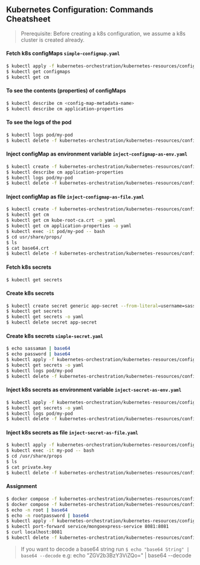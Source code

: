 ## Kubernetes Configuration: Commands Cheatsheet

> Prerequisite: Before creating a k8s configuration, we assume a k8s cluster is created already.

#### Fetch k8s configMaps `simple-configmap.yaml`
```bash
$ kubectl apply -f kubernetes-orchestration/kubernetes-resources/configuration/simple-configmap.yaml
$ kubectl get configmaps
$ kubectl get cm
```

#### To see the contents (properties) of configMaps
```bash
$ kubectl describe cm <config-map-metadata-name>
$ kubectl describe cm application-properties
```

#### To see the logs of the pod
```bash
$ kubectl logs pod/my-pod
$ kubectl delete -f kubernetes-orchestration/kubernetes-resources/configuration/simple-configmap.yaml
```

#### Inject configMap as environment variable `inject-configmap-as-env.yaml`
```bash
$ kubectl create -f kubernetes-orchestration/kubernetes-resources/configuration/inject-configmap-as-env.yaml
$ kubectl describe cm application-properties
$ kubectl logs pod/my-pod
$ kubectl delete -f kubernetes-orchestration/kubernetes-resources/configuration/inject-configmap-as-env.yaml
```

#### Inject configMap as file `inject-configmap-as-file.yaml`
```bash
$ kubectl create -f kubernetes-orchestration/kubernetes-resources/configuration/inject-configmap-as-file.yaml
$ kubectl get cm
$ kubectl get cm kube-root-ca.crt -o yaml
$ kubectl get cm application-properties -o yaml
$ kubectl exec -it pod/my-pod -- bash
$ cd usr/share/props/
$ ls
$ cat base64.crt
$ kubectl delete -f kubernetes-orchestration/kubernetes-resources/configuration/inject-configmap-as-file.yaml
```

#### Fetch k8s secrets
```bash
$ kubectl get secrets
```

#### Create k8s secrets
```bash
$ kubectl create secret generic app-secret --from-literal=username=sassaman --from-literal=password=password
$ kubectl get secrets
$ kubectl get secrets -o yaml
$ kubectl delete secret app-secret
```
#### Create k8s secrets `simple-secret.yaml`
```bash
$ echo sassaman | base64
$ echo password | base64
$ kubectl apply -f kubernetes-orchestration/kubernetes-resources/configuration/simple-secret.yaml
$ kubectl get secrets -o yaml
$ kubectl logs pod/my-pod
$ kubectl delete -f kubernetes-orchestration/kubernetes-resources/configuration/simple-secret.yaml
```

#### Inject k8s secrets as environment variable `inject-secret-as-env.yaml`
```bash
$ kubectl apply -f kubernetes-orchestration/kubernetes-resources/configuration/inject-secret-as-env.yaml
$ kubectl get secrets -o yaml
$ kubectl logs pod/my-pod
$ kubectl delete -f kubernetes-orchestration/kubernetes-resources/configuration/inject-secret-as-env.yaml
```

#### Inject k8s secrets as file `inject-secret-as-file.yaml`
```bash
$ kubectl apply -f kubernetes-orchestration/kubernetes-resources/configuration/inject-secret-as-file.yaml
$ kubectl exec -it my-pod -- bash
$ cd /usr/share/props
$ ls
$ cat private.key
$ kubectl delete -f kubernetes-orchestration/kubernetes-resources/configuration/inject-secret-as-file.yaml
```

#### Assignment
```bash
$ docker compose -f kubernetes-orchestration/kubernetes-resources/configuration/assignment/docker-compose.yaml up
$ docker compose -f kubernetes-orchestration/kubernetes-resources/configuration/assignment/docker-compose.yaml down
$ echo -n root | base64
$ echo -n rootpassword | base64
$ kubectl apply -f kubernetes-orchestration/kubernetes-resources/configuration/solution/.
$ kubectl port-forward service/mongoexpress-service 8081:8081
$ curl localhost:8081
$ kubectl delete -f kubernetes-orchestration/kubernetes-resources/configuration/solution/.
```

> If you want to decode a base64 string run `$ echo "base64 String" | base64 --decode`
> e.g: echo "ZGV2b3BzY3ViZQo=" | base64 --decode